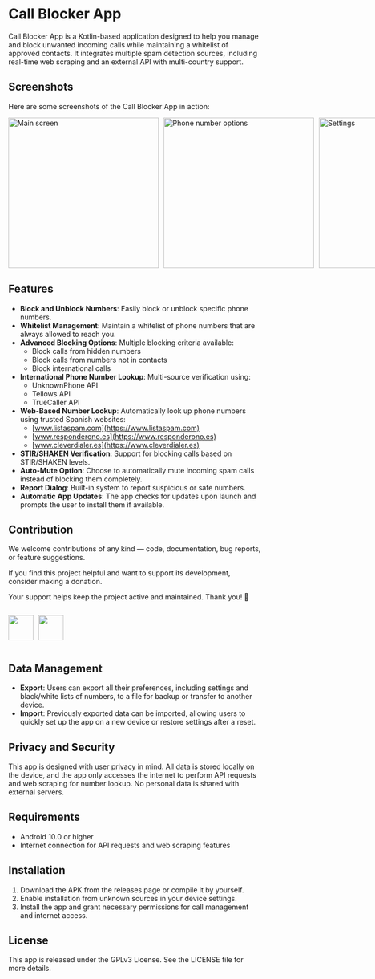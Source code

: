 # Call Blocker App

Call Blocker App is a Kotlin-based application designed to help you manage and block unwanted incoming calls while maintaining a whitelist of approved contacts. It integrates multiple spam detection sources, including real-time web scraping and an external API with multi-country support.

## Screenshots

Here are some screenshots of the Call Blocker App in action:

<div style="display: flex; gap: 10px;">
  <img src="https://i.imgur.com/g8Ie7zU.png" alt="Main screen" width="300">  
  <img src="https://i.imgur.com/QnbalOh.png" alt="Phone number options" width="300">  
  <img src="https://i.imgur.com/QeC3Kg8.png" alt="Settings" width="300">  
  <img src="https://i.imgur.com/I4tDolO.png" alt="More settings" width="300">
  <img src="https://i.imgur.com/T2DdbPY.png" alt="Report dialog" width="300">
</div>

## Features

- **Block and Unblock Numbers**: Easily block or unblock specific phone numbers.
- **Whitelist Management**: Maintain a whitelist of phone numbers that are always allowed to reach you.
- **Advanced Blocking Options**: Multiple blocking criteria available:
  - Block calls from hidden numbers
  - Block calls from numbers not in contacts
  - Block international calls
- **International Phone Number Lookup**: Multi-source verification using:
  - UnknownPhone API
  - Tellows API
  - TrueCaller API
- **Web-Based Number Lookup**: Automatically look up phone numbers using trusted Spanish websites:
  - [www.listaspam.com](https://www.listaspam.com)
  - [www.responderono.es](https://www.responderono.es)
  - [www.cleverdialer.es](https://www.cleverdialer.es)
- **STIR/SHAKEN Verification**: Support for blocking calls based on STIR/SHAKEN levels.
- **Auto-Mute Option**: Choose to automatically mute incoming spam calls instead of blocking them completely.
- **Report Dialog**: Built-in system to report suspicious or safe numbers.
- **Automatic App Updates**: The app checks for updates upon launch and prompts the user to install them if available.

## Contribution

We welcome contributions of any kind — code, documentation, bug reports, or feature suggestions.

If you find this project helpful and want to support its development, consider making a donation.

Your support helps keep the project active and maintained. Thank you! 🙌

<div style="display: flex; gap: 10px;">

  <a target="_blank" href="https://www.buymeacoffee.com/rSiZtB3"><img style="height: 50px" src="https://i.imgur.com/KCk0bxY.png" /></a>

  <a target="_blank" href="https://www.paypal.com/donate/?hosted_button_id=3T9XNAPWW36Z2"><img style="height: 50px" src="https://i.imgur.com/Z3x38ey.png" /></a>
</div>


## Data Management

- **Export**: Users can export all their preferences, including settings and black/white lists of numbers, to a file for backup or transfer to another device.
- **Import**: Previously exported data can be imported, allowing users to quickly set up the app on a new device or restore settings after a reset.

## Privacy and Security

This app is designed with user privacy in mind. All data is stored locally on the device, and the app only accesses the internet to perform API requests and web scraping for number lookup. No personal data is shared with external servers.

## Requirements

- Android 10.0 or higher
- Internet connection for API requests and web scraping features

## Installation

1. Download the APK from the releases page or compile it by yourself.
2. Enable installation from unknown sources in your device settings.
3. Install the app and grant necessary permissions for call management and internet access.

## License

This app is released under the GPLv3 License. See the LICENSE file for more details.
